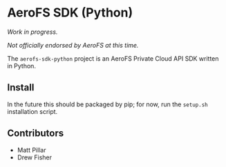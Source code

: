 # AeroFS SDK (Python)

*Work in progress.*

*Not officially endorsed by AeroFS at this time.*

The `aerofs-sdk-python` project is an AeroFS Private Cloud API SDK written in
Python.

## Install

In the future this should be packaged by pip; for now, run the `setup.sh`
installation script.

## Contributors

* Matt Pillar
* Drew Fisher